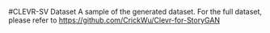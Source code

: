 #CLEVR-SV Dataset
A sample of the generated dataset. For the full dataset, please refer to https://github.com/CrickWu/Clevr-for-StoryGAN 
